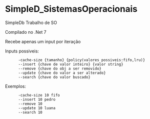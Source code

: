 # SimpleD_SistemasOperacionais
 SimpleDb
Trabalho de SO

Compilado no .Net 7

Recebe apenas um input por iteração

Inputs possiveis: 

          -cache-size {tamanho} {policy(valores possiveis:fifo,lru)}                  
          --insert {chave de valor inteiro} {valor string}                  
          --remove {chave do obj a ser removido}                  
          --update {chave do valor a ser alterado}             
          --search {chave do valor buscado}

Exemplos: 

          -cache-size 10 fifo 
          --insert 10 pedro
          --remove 10
          --update 10 luana
          --search 10
          
 
